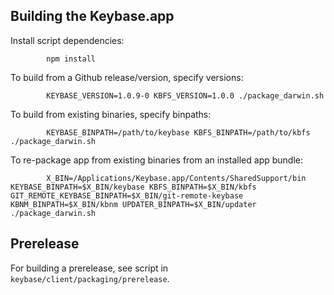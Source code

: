 ## Building the Keybase.app

Install script dependencies:

			npm install

To build from a Github release/version, specify versions:

			KEYBASE_VERSION=1.0.9-0 KBFS_VERSION=1.0.0 ./package_darwin.sh

To build from existing binaries, specify binpaths:

			KEYBASE_BINPATH=/path/to/keybase KBFS_BINPATH=/path/to/kbfs ./package_darwin.sh

To re-package app from existing binaries from an installed app bundle:

			X_BIN=/Applications/Keybase.app/Contents/SharedSupport/bin KEYBASE_BINPATH=$X_BIN/keybase KBFS_BINPATH=$X_BIN/kbfs GIT_REMOTE_KEYBASE_BINPATH=$X_BIN/git-remote-keybase KBNM_BINPATH=$X_BIN/kbnm UPDATER_BINPATH=$X_BIN/updater ./package_darwin.sh

## Prerelease

For building a prerelease, see script in `keybase/client/packaging/prerelease`.
